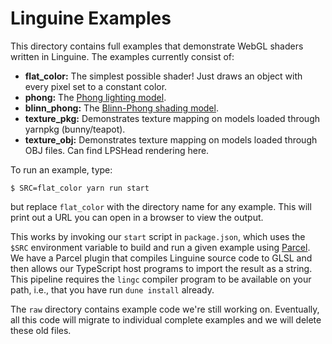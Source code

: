 # Linguine Examples

This directory contains full examples that demonstrate WebGL shaders written in Linguine.
The examples currently consist of:

* **flat_color:** The simplest possible shader! Just draws an object with every pixel set to a constant color.
* **phong:** The [Phong lighting model][phong].
* **blinn_phong:** The [Blinn-Phong shading model][blinn-phong].
* **texture_pkg:** Demonstrates texture mapping on models loaded through yarnpkg (bunny/teapot).
* **texture_obj:** Demonstrates texture mapping on models loaded through OBJ files. Can find LPSHead rendering here.

[phong]: https://en.wikipedia.org/wiki/Phong_reflection_model
[blinn-phong]: https://en.wikipedia.org/wiki/Blinn%E2%80%93Phong_shading_model

To run an example, type:

    $ SRC=flat_color yarn run start

but replace `flat_color` with the directory name for any example.
This will print out a URL you can open in a browser to view the output.

This works by invoking our `start` script in `package.json`, which uses the `$SRC` environment variable to build and run a given example using [Parcel][].
We have a Parcel plugin that compiles Linguine source code to GLSL and then allows our TypeScript host programs to import the result as a string.
This pipeline requires the `lingc` compiler program to be available on your path, i.e., that you have run `dune install` already.

The `raw` directory contains example code we're still working on.
Eventually, all this code will migrate to individual complete examples and we will delete these old files.

[parcel]: https://parceljs.org
